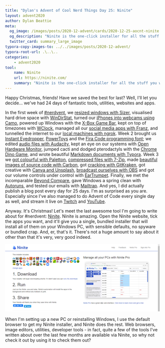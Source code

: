 ```yaml
---
title: "Dylan's Advent of Cool Nerd Things Day 25: Ninite"
layout: advent2020
author: Dylan Beattie
meta:
  og_image: /images/posts/2020-12-advent/cards/2020-12-25-aocnt-ninite.png
  og_description: "Ninite is the one-click installer for all the stuff you want on your new PC."
  twitter_card: summary_large_image
typora-copy-images-to: ../../images/posts/2020-12-advent/
typora-root-url: .\..\..
categories:
    - advent2020
tool:
    name: Ninite
    url: https://ninite.com/
    summary: "Ninite is the one-click installer for all the stuff you want on your new PC."
---
```


Happy Christmas, friends! Have we saved the best for last? Well, I'll let you decide... we've had 24 days of fantastic tools, utilities, websites and apps.

In the first week of [#nerdvent](/nerdvent), we [resized windows with Sizer](https://dylanbeattie.net/advent2020/2020/12/01/aocnt-sizer.html), visualised hard drive space with [WinDirStat](https://dylanbeattie.net/advent2020/2020/12/02/aocnt-windirstat.html), turned our [iPhones into webcams using Camo](https://dylanbeattie.net/advent2020/2020/12/03/aocnt-camo.html), powered up Windows with the [X-Box Game Bar](https://dylanbeattie.net/advent2020/2020/12/04/aocnt-xbox-game-bar.html), kept on top of timezones with [WClock](https://dylanbeattie.net/advent2020/2020/12/05/aocnt-wclock.html), managed all our [social media apps with Franz](https://dylanbeattie.net/advent2020/2020/12/06/aocnt-franz.html), and tunnelled the internet to our [local machines with ngrok](https://dylanbeattie.net/advent2020/2020/12/07/aocnt-ngrok.html). Week 2 brought us [Instant Eyedropper](https://dylanbeattie.net/advent2020/2020/12/08/aocnt-instant-eyedropper.html), [PowerToys](https://dylanbeattie.net/advent2020/2020/12/09/aocnt-microsoft-powertoys.html) and the [Fira Code programming font](https://dylanbeattie.net/advent2020/2020/12/10/aocnt-fira-code.html); we edited [audio files with Audacity](https://dylanbeattie.net/advent2020/2020/12/11/aocnt-audacity.html), kept an eye on our systems with [Open Hardware Monitor](https://dylanbeattie.net/advent2020/2020/12/12/aocnt-open-hardware-monitor.html), jumped cacti and dodged pterodactyls with the [Chrome Dino Game](https://dylanbeattie.net/advent2020/2020/12/13/aocnt-chrome-dino-game.html), and wrote beautiful [Markdown documents with Typora](https://dylanbeattie.net/advent2020/2020/12/14/aocnt-typora.html). Week 3 we [got colourful with Paletton](https://dylanbeattie.net/advent2020/2020/12/15/aocnt-paletton.html), [compressed files with 7-Zip](https://dylanbeattie.net/advent2020/2020/12/16/aocnt-7-zip.html), made [beautiful images of source code with Carbon](https://dylanbeattie.net/advent2020/2020/12/17/aocnt-carbon.html), got [cracking with GitKraken](https://dylanbeattie.net/advent2020/2020/12/18/aocnt-gitkraken.html), got creative with [Canva and Unsplash](https://dylanbeattie.net/advent2020/2020/12/19/aocnt-canva-and-unsplash.html), [broadcast ourselves with OBS](https://dylanbeattie.net/advent2020/2020/12/20/aocnt-obs.html) and got our volume controls under control with [EarTrumpet](https://dylanbeattie.net/advent2020/2020/12/21/aocnt-eartrumpet.html). Finally, we met the incomparable [Beyond Compare](https://dylanbeattie.net/advent2020/2020/12/22/aocnt-beyond-compare.html), gave Windows a spring clean with [Autoruns](https://dylanbeattie.net/advent2020/2020/12/23/aocnt-autoruns.html), and tested our emails with [Mailtrap](https://dylanbeattie.net/advent2020/2020/12/24/aocnt-mailtrap.html). And yes, I did actually publish a blog post every day for 25 days. I'm as surprised as you are. Especially since I've also managed to do Advent of Code every single day as well, and stream it live on [Twitch](https://twitch.tv/dylanbeattie) and [YouTube](https://www.youtube.com/playlist?list=PLw0jj21rhfkNzudewWxn4HVobz8hB__Tm). 

Anyway. It's Christmas! Let's meet the last awesome tool I'm going to write about for #nerdvent: [Ninite](https://ninite.com/). Ninite is amazing. Open the Ninite website, tick the apps you want, and it'll give you a single, bundled installer that will install all of them on your Windows PC, with sensible defaults, no spyware or bundled crap. And, er, that's it. There's not a huge amount to say about it other than that it's very, very good indeed.

![image-20201224015701170](/images/posts/2020-12-advent/image-20201224015701170.png)

When I'm setting up a new PC or reinstalling Windows, I use the default browser to get my Ninite installer, and Ninite does the rest. Web browsers, image editors, utilities, developer tools - in fact, quite a few of the tools I've written about over the last few months are available via Ninite, so why not check it out by using it to check them out?



